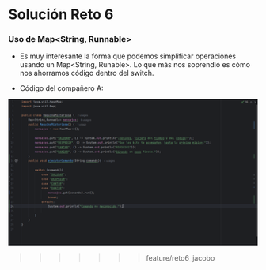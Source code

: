 # Solución Reto 6

### Uso de Map<String, Runnable>
- Es muy interesante la forma que podemos simplificar operaciones usando un Map<String, Runable>.
Lo que más nos soprendió es cómo nos ahorramos código dentro del switch.

- Código del compañero A:

![Captura de pantalla 2025-09-04 213756.png](Imagenes/Captura%20de%20pantalla%202025-09-04%20213756.png)

>>>>>>> feature/reto6_jacobo
